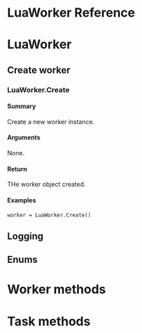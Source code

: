 # LuaWorker Reference

# LuaWorker

## Create worker
### LuaWorker.Create
#### Summary
Create a new worker instance.
#### Arguments
None.
#### Return
THe worker object created.
#### Examples
```
worker = LuaWorker.Create()
```
## Logging
## Enums

# Worker methods

# Task methods
